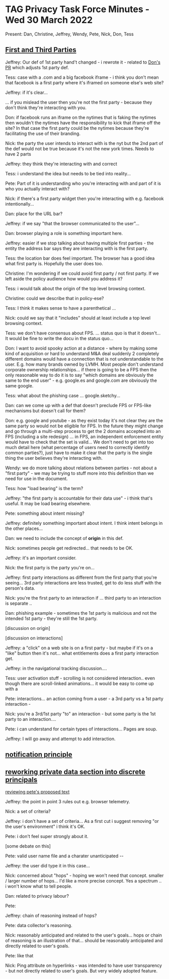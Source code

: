 # TAG Privacy Task Force Minutes - Wed 30 March 2022

Present: Dan, Christine, Jeffrey, Wendy, Pete, Nick, Don, Tess

## [First and Third Parties](https://github.com/w3ctag/privacy-principles/pull/139)

Jeffrey: Our def of 1st party hand't changed - i rewrote it - related to [Don's PR](https://github.com/privacycg/first-party-sets/pull/56) which adjusts 1st party def.

Tess: case with a .com and a big facebook iframe - i think you don't mean that facebook is a first party where it's iframed on someone else's web site?

Jeffrey: if it's clear...

... if you mislead the user then you're not the first party - because they don't think they're interacting with you.

Don: if facebook runs an iframe on the nytimes that is faking the nytimes then wouldn't the nytimes have the responsibility to kick that iframe off the site?  In that case the first party could be the nytimes because they're facilitating the use of their branding.

Nick: the party the user intends to interact with is the nyt but the 2nd part of the def would not be true because it's not the new york times.  Needs to have 2 parts

Jeffrey: they think they're interacting with and correct

Tess: i understand the idea but needs to be tied into reality...

Pete: Part of it is understanding who you're interacting with and part of it is who you actually interact with?

Nick: if there's a first party widget then you're interacting with e.g. facebook intentionally...

Dan: place for the URL bar?

Jeffrey: if we say "that the browser communicated to the user"...

Dan: browser playing a role is something important here.

Jeffrey: easier if we stop talking about having multiple first parties - the entity the address bar says they are interacting with is the first party.

Tess: the location bar does feel important. The browser has a good idea what first party is. Hopefully the user does too.

Christine: I'm wondering if we could avoid first party / not first party. If we left aside the policy audience how would you address it?

Tess: i would talk about the origin of the top level browsing context.

Christine: could we describe that in policy-ese?

Tess: I think it makes sense to have a parenthetical ...

Nick: could we say that it "includes" should at least include a top level browsing context.

Tess: we don't have consensus about FPS. ... status quo is that it doesn't... It would be fine to write the docu in the status quo...

Don: I want to avoid spooky action at a distance - where by making some kind of acquisition or hard to understand M&A deal suddenly 2 completely different domains would have a connection that is not understandable to the user.  E.g. how many brands owned by LVMH.  Most people don't understand corporate ownership relationships... if there is going to be a FPS then the only reasonable way to do it is to say "which domains are obviously the same to the end user" - e.g. google.es and google.com are obviously the same google.

Tess: what about the phishing case ... google.sketchy...

Dan: can we come up with a def that doesn't preclude FPS or FPS-like mechanisms but doesn't call for them?

Don: e.g. google and youtube - as they exist today it's not clear they are the same party so would not be eligible for FPS. In the future they might change and go through a multi-step process to get the 2 domains accepted into an FPS (including a site redesign) ... in FPS, an independent enforcement entity would have to check that the set is valid...  We don't need to get into too much detail here (what percentage of users need to correctly identify common parties?), just have to make it clear that the party is the single thing the user believes they're interacting with.

Wendy: we do more talking about relations between parties - not about a "first party" - we may be trying to stuff more into this definition than we need for use in the document.

Tess: how "load bearing" is the term?

Jeffrey: "the first party is accountable for their data use" - i think that's useful.  It may be load bearing elsewhere.

Pete: something about intent missing?

Jeffrey: definitely something important about intent.   I think intent belongs in the other places...

Dan: we need to include the concept of **origin** in this def.

Nick: sometimes people get redirected... that needs to be OK.

Jeffrey: it's an important consider.

Nick: the first party is the party you're on...

Jeffrey: first party interactions as different from the first party that you're seeing... 3rd party interactions are less trusted, get to do less stuff with the person's data.

Nick: you're the first party to an interaction if ...   third party to an interaction is separate ..

Dan: phishing example - sometimes the 1st party is malicious and not the intended 1st party - they're still the 1st party.

[discussion on origin]

[discussion on interactions]

Jeffrey: a "click" on a web site is on a first party - but maybe if it's on a "like" button then it's not... what entitlements does a first party interaction get.

Jeffrey: in the navigational tracking discussion....

Tess: user activation stuff - scrolling is not considered interaction.. even though there are scroll-linked animations... it would be easy to come up with a

Pete: interactions... an action coming from a user - a 3rd party vs a 1st party interaction -

Nick: you're a 3rd/1st party "to" an interaction - but some party is the 1st party to an interaction....

Pete: i can understand for certain types of interactions...  Pages are soup.

Jeffrey: I will go away and attempt to add interaction.

## [notification principle](https://github.com/w3ctag/privacy-principles/pull/132/files)

## [reworking private data section into discrete principals](https://github.com/w3ctag/privacy-principles/pull/133)

[reviewing pete's proposed text](https://cryptpad.fr/code/#/2/code/edit/nMUkGXAFKa0J9DgLE7vUfc7H/)

Jeffrey: the point in point 3 rules out e.g. browser telemetry.

Nick: a set of criteria?

Jeffrey: i don't have a set of criteria...  As a first cut i suggest removing "or the user's environment" i think it's OK.

Pete: i don't feel super strongly about it.

[some debate on this]

Pete: valid user name file and a charater unanticipated --

Jeffrey: the user did type it in this case...

Nick: concerned about "hops" - hoping we won't need that concept.  smaller / larger number of hops... I'd like a more precise concept.  Yes a spectrum .. i won't know what to tell people.

Dan: related to privacy labour?

Pete:

Jeffrey: chain of reasoning instead of hops?

Pete: data collector's reasoning.

Nick: reasonably anticipated and related to the user's goals... hops or chain of reasoning is an illustration of that... should be reasonably anticipated and directly related to user's goals.

Pete: like that

Nick: Ping attribute on hyperlinks - was intended to have user transparency - but not directly related to user's goals. But very widely adopted feature.

